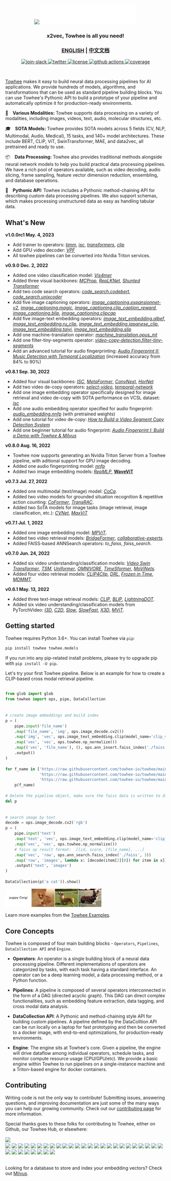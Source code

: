&nbsp;

<p align="center">
    <img src="towhee_logo.png#gh-light-mode-only" width="60%"/>
    <img src="assets/towhee_logo_dark.png#gh-dark-mode-only" width="60%"/>
</p>


<h3 align="center">
  <p style="text-align: center;"> <span style="font-weight: bold; font: Arial, sans-serif;">x</span>2vec, Towhee is all you need! </p>
</h3>

<h3 align="center">
  <p style="text-align: center;">
  <a href="README.md" target="_blank">ENGLISH</a> | <a href="README_CN.md">中文文档</a>
  </p>
</h3>

<div class="column" align="middle">
  <a href="https://slack.towhee.io">
    <img src="https://img.shields.io/badge/join-slack-orange?style=flat" alt="join-slack"/>
  </a>
  <a href="https://twitter.com/towheeio">
    <img src="https://img.shields.io/badge/follow-twitter-blue?style=flat" alt="twitter"/>
  </a>
  <a href="https://www.apache.org/licenses/LICENSE-2.0">
    <img src="https://img.shields.io/badge/license-apache2.0-green?style=flat" alt="license"/>
  </a>
  <a href="https://github.com/towhee-io/towhee/actions/workflows/pylint.yml">
    <img src="https://img.shields.io/github/workflow/status/towhee-io/towhee/Workflow%20for%20pylint/main?label=pylint&style=flat" alt="github actions"/>
  </a>
  <a href="https://app.codecov.io/gh/towhee-io/towhee">
    <img src="https://img.shields.io/codecov/c/github/towhee-io/towhee?style=flat" alt="coverage"/>
  </a>
</div>

&nbsp;

[Towhee](https://towhee.io) makes it easy to build neural data processing pipelines for AI applications.
We provide hundreds of models, algorithms, and transformations that can be used as standard pipeline building blocks.
You can use Towhee's Pythonic API to build a prototype of your pipeline and
automatically optimize it for production-ready environments.

:art:&emsp;**Various Modalities:** Towhee supports data processing on a variety of modalities, including images, videos, text, audio, molecular structures, etc.

:mortar_board:&emsp;**SOTA Models:** Towhee provides SOTA models across 5 fields (CV, NLP, Multimodal, Audio, Medical), 15 tasks, and 140+ model architectures. These include BERT, CLIP, ViT, SwinTransformer, MAE, and data2vec, all pretrained and ready to use.

:package:&emsp;**Data Processing:** Towhee also provides traditional methods alongside neural network models to help you build practical data processing pipelines. We have a rich pool of operators available, such as video decoding, audio slicing, frame sampling, feature vector dimension reduction, ensembling, and database operations.

:snake:&emsp;**Pythonic API:** Towhee includes a Pythonic method-chaining API for describing custom data processing pipelines. We also support schemas, which makes processing unstructured data as easy as handling tabular data.

## What's New
**v1.0.0rc1 May. 4, 2023**
* Add trainer to operators: 
[*timm*](https://towhee.io/image-embedding/timm), [*isc*](https://towhee.io/image-embedding/isc), [*transformers*](https://towhee.io/text-embedding/transformers), [*clip*](https://towhee.io/image-text-embedding/clip)
* Add GPU video decoder: 
[*VPF*](https://towhee.io/video-decode/VPF)
* All towhee pipelines can be converted into Nvidia Triton services.


**v0.9.0 Dec. 2, 2022**
* Added one video classification model:
[*Vis4mer*](https://github.com/towhee-io/towhee/tree/branch0.9.0/towhee/models/vis4mer)
* Added three visual backbones:
[*MCProp*](https://github.com/towhee-io/towhee/tree/branch0.9.0/towhee/models/mcprop), 
[*RepLKNet*](https://github.com/towhee-io/towhee/tree/branch0.9.0/towhee/models/replknet), 
[*Shunted Transformer*](https://github.com/towhee-io/towhee/tree/branch0.9.0/towhee/models/shunted_transformer)
* Add two code search operators:
[*code_search.codebert*](https://towhee.io/code-search/codebert), 
[*code_search.unixcoder*](https://towhee.io/code-search/unixcoder)
* Add five image captioning operators: 
[*image_captioning.expansionnet-v2*](https://towhee.io/image-captioning/expansionnet-v2), 
[*image_captioning.magic*](https://towhee.io/image-captioning/magic),
[*image_captioning.clip_caption_reward*](https://towhee.io/image-captioning/clip-caption-reward), 
[*image_captioning.blip*](https://towhee.io/image-captioning/blip), 
[*image_captioning.clipcap*](https://towhee.io/image-captioning/clipcap)
* Add five image-text embedding operators: 
[*image_text_embedding.albef*](https://towhee.io/image-text-embedding/albef), 
[*image_text_embedding.ru_clip*](https://towhee.io/image-text-embedding/ru-clip), 
[*image_text_embedding.japanese_clip*](https://towhee.io/image-text-embedding/japanese-clip),
[*image_text_embedding.taiyi*](https://towhee.io/image-text-embedding/taiyi),
[*image_text_embedding.slip*](https://towhee.io/image-text-embedding/slip)
* Add one machine-translation operator: 
[*machine_translation.opus_mt*](https://towhee.io/machine-translation/opus-mt)
* Add one filter-tiny-segments operator:
[*video-copy-detection.filter-tiny-segments*](https://towhee.io/video-copy-detection/filter-tiny-segments)
* Add an advanced tutorial for audio fingerprinting: 
[*Audio Fingerprint II: Music Detection with Temporal Localization*](https://github.com/towhee-io/examples/blob/main/audio/audio_fingerprint/audio_fingerprint_advanced.ipynb) (increased accuracy from 84% to 90%)

**v0.8.1 Sep. 30, 2022**

* Added four visual backbones:
[*ISC*](https://github.com/towhee-io/towhee/tree/branch0.8.1/towhee/models/isc),
[*MetaFormer*](https://github.com/towhee-io/towhee/tree/branch0.8.1/towhee/models/metaformer),
[*ConvNext*](https://github.com/towhee-io/towhee/tree/branch0.8.1/towhee/models/convnext),
[*HorNet*](https://github.com/towhee-io/towhee/tree/branch0.8.1/towhee/models/hornet)
* Add two video de-copy operators:
[*select-video*](https://towhee.io/video-copy-detection/select-video), 
[*temporal-network*](https://towhee.io/video-copy-detection/temporal-network)
* Add one image embedding operator specifically designed for image retrieval and video de-copy with SOTA performance on VCSL dataset:
[*isc*](https://towhee.io/image-embedding/isc)
* Add one audio embedding operator specified for audio fingerprint:
[*audio_embedding.nnfp*](https://towhee.io/audio-embedding/nnfp) (with pretrained weights)
* Add one tutorial for video de-copy: 
[*How to Build a Video Segment Copy Detection System*](https://github.com/towhee-io/examples/blob/main/video/video_deduplication/segment_level/video_deduplication_at_segment_level.ipynb)
* Add one beginner tutorial for audio fingerprint:
[*Audio Fingerprint I: Build a Demo with Towhee & Milvus*](https://github.com/towhee-io/examples/blob/main/audio/audio_fingerprint/audio_fingerprint_beginner.ipynb)


**v0.8.0 Aug. 16, 2022**

* Towhee now supports generating an Nvidia Triton Server from a Towhee pipeline, with aditional support for GPU image decoding.
* Added one audio fingerprinting model: 
[*nnfp*](https://github.com/towhee-io/towhee/tree/branch0.8.0/towhee/models/nnfp)
* Added two image embedding models: 
[*RepMLP*](https://github.com/towhee-io/towhee/tree/branch0.8.0/towhee/models/repmlp), [**WaveViT**](https://github.com/towhee-io/towhee/tree/branch0.8.0/towhee/models/wave_vit)

**v0.7.3 Jul. 27, 2022**
* Added one multimodal (text/image) model:
[*CoCa*](https://github.com/towhee-io/towhee/tree/branch0.7.3/towhee/models/coca).
* Added two video models for grounded situation recognition & repetitive action counting:
[*CoFormer*](https://github.com/towhee-io/towhee/tree/branch0.7.3/towhee/models/coformer),
[*TransRAC*](https://github.com/towhee-io/towhee/tree/branch0.7.3/towhee/models/transrac).
* Added two SoTA models for image tasks (image retrieval, image classification, etc.):
[*CVNet*](https://github.com/towhee-io/towhee/tree/branch0.7.3/towhee/models/cvnet),
[*MaxViT*](https://github.com/towhee-io/towhee/tree/branch0.7.3/towhee/models/max_vit)

**v0.7.1 Jul. 1, 2022**
* Added one image embedding model:
[*MPViT*](https://towhee.io/image-embedding/mpvit).
* Added two video retrieval models:
[*BridgeFormer*](https://towhee.io/video-text-embedding/bridge-former),
[*collaborative-experts*](https://towhee.io/video-text-embedding/collaborative-experts).
* Added FAISS-based ANNSearch operators: *to_faiss*, *faiss_search*.

**v0.7.0 Jun. 24, 2022**

* Added six video understanding/classification models:
[*Video Swin Transformer*](https://towhee.io/action-classification/video-swin-transformer), 
[*TSM*](https://towhee.io/action-classification/tsm), 
[*Uniformer*](https://towhee.io/action-classification/uniformer), 
[*OMNIVORE*](https://towhee.io/action-classification/omnivore), 
[*TimeSformer*](https://towhee.io/action-classification/timesformer), 
[*MoViNets*](https://towhee.io/action-classification/movinet).
* Added four video retrieval models:
[*CLIP4Clip*](https://towhee.io/video-text-embedding/clip4clip), 
[*DRL*](https://towhee.io/video-text-embedding/drl), 
[*Frozen in Time*](https://towhee.io/video-text-embedding/frozen-in-time), 
[*MDMMT*](https://towhee.io/video-text-embedding/mdmmt).

**v0.6.1  May. 13, 2022**

* Added three text-image retrieval models:
[*CLIP*](https://towhee.io/image-text-embedding/clip),
[*BLIP*](https://towhee.io/image-text-embedding/blip),
[*LightningDOT*](https://towhee.io/image-text-embedding/lightningdot).
* Added six video understanding/classification models from PyTorchVideo:
[*I3D*](https://towhee.io/action-classification/pytorchvideo),
[*C2D*](https://towhee.io/action-classification/pytorchvideo),
[*Slow*](https://towhee.io/action-classification/pytorchvideo),
[*SlowFast*](https://towhee.io/action-classification/pytorchvideo),
[*X3D*](https://towhee.io/action-classification/pytorchvideo),
[*MViT*](https://towhee.io/action-classification/pytorchvideo).

## Getting started

Towhee requires Python 3.6+. You can install Towhee via `pip`:

```bash
pip install towhee towhee.models
```

If you run into any pip-related install problems, please try to upgrade pip with `pip install -U pip`.

Let's try your first Towhee pipeline. Below is an example for how to create a CLIP-based cross modal retrieval pipeline.


```python

from glob import glob
from towhee import ops, pipe, DataCollection


# create image embeddings and build index
p = (
    pipe.input('file_name')
    .map('file_name', 'img', ops.image_decode.cv2())
    .map('img', 'vec', ops.image_text_embedding.clip(model_name='clip_vit_base_patch32', modality='image'))
    .map('vec', 'vec', ops.towhee.np_normalize())
    .map(('vec', 'file_name'), (), ops.ann_insert.faiss_index('./faiss', 512))
    .output()
)

for f_name in ['https://raw.githubusercontent.com/towhee-io/towhee/main/assets/dog1.png',
               'https://raw.githubusercontent.com/towhee-io/towhee/main/assets/dog2.png',
               'https://raw.githubusercontent.com/towhee-io/towhee/main/assets/dog3.png']:
    p(f_name)

# Delete the pipeline object, make sure the faiss data is written to disk. 
del p


# search image by text
decode = ops.image_decode.cv2('rgb')
p = (
    pipe.input('text')
    .map('text', 'vec', ops.image_text_embedding.clip(model_name='clip_vit_base_patch32', modality='text'))
    .map('vec', 'vec', ops.towhee.np_normalize())
    # faiss op result format:  [[id, score, [file_name], ...]
    .map('vec', 'row', ops.ann_search.faiss_index('./faiss', 3))
    .map('row', 'images', lambda x: [decode(item[2][0]) for item in x])
    .output('text', 'images')
)

DataCollection(p('a cat')).show()

```
<img src="assets/towhee_example.png" style="width: 60%; height: 60%">

Learn more examples from the [Towhee Examples](https://github.com/towhee-io/examples).

## Core Concepts

Towhee is composed of four main building blocks - `Operators`, `Pipelines`, `DataCollection API` and `Engine`.

- __Operators__: An operator is a single building block of a neural data processing pipeline. Different implementations of operators are categorized by tasks, with each task having a standard interface. An operator can be a deep learning model, a data processing method, or a Python function.

- __Pipelines__: A pipeline is composed of several operators interconnected in the form of a DAG (directed acyclic graph). This DAG can direct complex functionalities, such as embedding feature extraction, data tagging, and cross modal data analysis.

- __DataCollection API__: A Pythonic and method-chaining style API for building custom pipelines. A pipeline defined by the DataColltion API can be run locally on a laptop for fast prototyping and then be converted to a docker image, with end-to-end optimizations, for production-ready environments.

- __Engine__: The engine sits at Towhee's core. Given a pipeline, the engine will drive dataflow among individual operators, schedule tasks, and monitor compute resource usage (CPU/GPU/etc). We provide a basic engine within Towhee to run pipelines on a single-instance machine and a Triton-based engine for docker containers.

## Contributing

Writing code is not the only way to contribute! Submitting issues, answering questions, and improving documentation are just some of the many ways you can help our growing community. Check out our [contributing page](https://github.com/towhee-io/towhee/blob/main/CONTRIBUTING.md) for more information.

Special thanks goes to these folks for contributing to Towhee, either on Github, our Towhee Hub, or elsewhere:
<br><!-- Do not remove start of hero-bot --><br>
<img src="https://img.shields.io/badge/all--contributors-33-orange"><br>
<a href="https://github.com/AniTho"><img src="https://avatars.githubusercontent.com/u/34787227?v=4" width="30px" /></a>
<a href="https://github.com/Chiiizzzy"><img src="https://avatars.githubusercontent.com/u/72550076?v=4" width="30px" /></a>
<a href="https://github.com/GuoRentong"><img src="https://avatars.githubusercontent.com/u/57477222?v=4" width="30px" /></a>
<a href="https://github.com/NicoYuan1986"><img src="https://avatars.githubusercontent.com/u/109071306?v=4" width="30px" /></a>
<a href="https://github.com/Opdoop"><img src="https://avatars.githubusercontent.com/u/21202514?v=4" width="30px" /></a>
<a href="https://github.com/Tumao727"><img src="https://avatars.githubusercontent.com/u/20420181?v=4" width="30px" /></a>
<a href="https://github.com/YuDongPan"><img src="https://avatars.githubusercontent.com/u/88148730?v=4" width="30px" /></a>
<a href="https://github.com/binbinlv"><img src="https://avatars.githubusercontent.com/u/83755740?v=4" width="30px" /></a>
<a href="https://github.com/derekdqc"><img src="https://avatars.githubusercontent.com/u/11754703?v=4" width="30px" /></a>
<a href="https://github.com/dreamfireyu"><img src="https://avatars.githubusercontent.com/u/47691077?v=4" width="30px" /></a>
<a href="https://github.com/filip-halt"><img src="https://avatars.githubusercontent.com/u/81822489?v=4" width="30px" /></a>
<a href="https://github.com/fzliu"><img src="https://avatars.githubusercontent.com/u/6334158?v=4" width="30px" /></a>
<a href="https://github.com/gexy185"><img src="https://avatars.githubusercontent.com/u/103474331?v=4" width="30px" /></a>
<a href="https://github.com/hyf3513OneGO"><img src="https://avatars.githubusercontent.com/u/67197231?v=4" width="30px" /></a>
<a href="https://github.com/jaelgu"><img src="https://avatars.githubusercontent.com/u/86251631?v=4" width="30px" /></a>
<a href="https://github.com/jeffoverflow"><img src="https://avatars.githubusercontent.com/u/24581746?v=4" width="30px" /></a>
<a href="https://github.com/jingkl"><img src="https://avatars.githubusercontent.com/u/34296482?v=4" width="30px" /></a>
<a href="https://github.com/jinlingxu06"><img src="https://avatars.githubusercontent.com/u/106302799?v=4" width="30px" /></a>
<a href="https://github.com/junjiejiangjjj"><img src="https://avatars.githubusercontent.com/u/14136703?v=4" width="30px" /></a>
<a href="https://github.com/krishnakatyal"><img src="https://avatars.githubusercontent.com/u/37455387?v=4" width="30px" /></a>
<a href="https://github.com/omartarek206"><img src="https://avatars.githubusercontent.com/u/40853054?v=4" width="30px" /></a>
<a href="https://github.com/oneseer"><img src="https://avatars.githubusercontent.com/u/28955741?v=4" width="30px" /></a>
<a href="https://github.com/pravee42"><img src="https://avatars.githubusercontent.com/u/65100038?v=4" width="30px" /></a>
<a href="https://github.com/reiase"><img src="https://avatars.githubusercontent.com/u/5417329?v=4" width="30px" /></a>
<a href="https://github.com/shiyu22"><img src="https://avatars.githubusercontent.com/u/53459423?v=4" width="30px" /></a>
<a href="https://github.com/songxianj"><img src="https://avatars.githubusercontent.com/u/107831450?v=4" width="30px" /></a>
<a href="https://github.com/soulteary"><img src="https://avatars.githubusercontent.com/u/1500781?v=4" width="30px" /></a>
<a href="https://github.com/sre-ci-robot"><img src="https://avatars.githubusercontent.com/u/56469371?v=4" width="30px" /></a>
<a href="https://github.com/sutcalag"><img src="https://avatars.githubusercontent.com/u/83750738?v=4" width="30px" /></a>
<a href="https://github.com/wxywb"><img src="https://avatars.githubusercontent.com/u/5432721?v=4" width="30px" /></a>
<a href="https://github.com/zc277584121"><img src="https://avatars.githubusercontent.com/u/17022025?v=4" width="30px" /></a>
<a href="https://github.com/zengxiang68"><img src="https://avatars.githubusercontent.com/u/68835157?v=4" width="30px" /></a>
<a href="https://github.com/zhousicong"><img src="https://avatars.githubusercontent.com/u/7541863?v=4" width="30px" /></a>
<br><!-- Do not remove end of hero-bot --><br>

Looking for a database to store and index your embedding vectors? Check out [Milvus](https://github.com/milvus-io/milvus).
